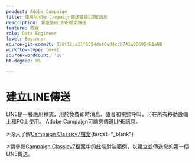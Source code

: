 ```yaml
---
product: Adobe Campaign
title: 使用Adobe Campaign傳送直接LINE訊息
description: 開始使用LINE報文傳送
feature: 概覽
role: Data Engineer
level: Beginner
source-git-commit: 328f1bca11f8554def6ad4ccb741a86695481e98
workflow-type: tm+mt
source-wordcount: '86'
ht-degree: 9%

---
```


# 建立LINE傳送

LINE是一種應用程式，用於免費即時消息、語音和視頻呼叫，可在所有移動設備上和PC上使用。 Adobe Campaign可讓您傳送LINE訊息。


↗️深入了解[Campaign Classicv7檔案](https://experienceleague.adobe.com/docs/campaign-classic/using/sending-messages/line-channel.html?lang=zh-Hant){target=&quot;_blank&quot;}

↗️請參閱[Campaign Classicv7檔案](https://experienceleague.adobe.com/docs/campaign-classic/using/sending-messages/line-channel.html#example--create-and-send-a-personalized-line-message)中的此端對端範例，以建立並傳送您的第一個LINE傳送。

